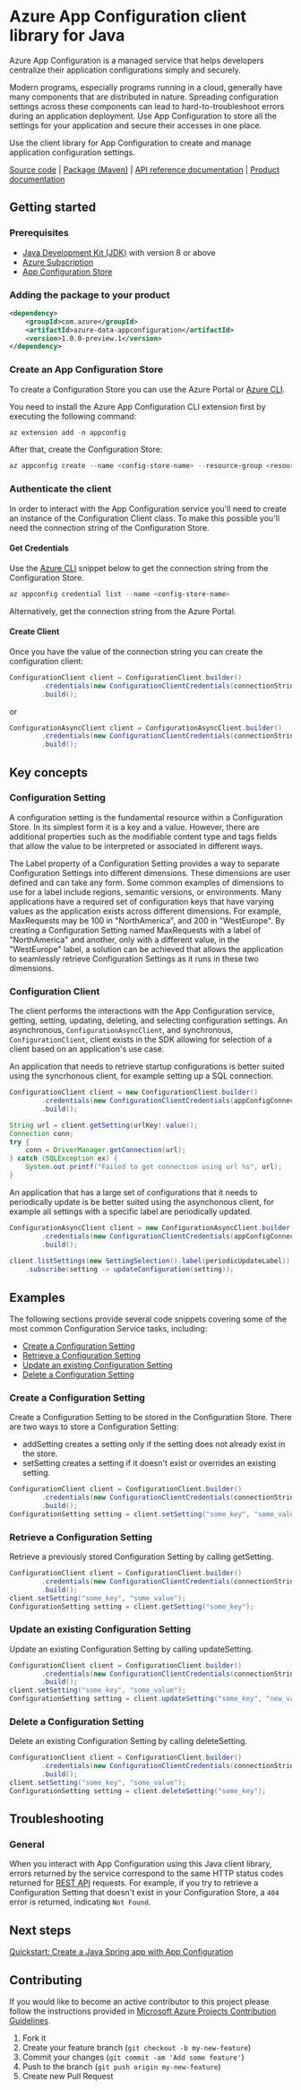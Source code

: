 # Azure App Configuration client library for Java
Azure App Configuration is a managed service that helps developers centralize their application configurations simply and securely.

Modern programs, especially programs running in a cloud, generally have many components that are distributed in nature. Spreading configuration settings across these components can lead to hard-to-troubleshoot errors during an application deployment. Use App Configuration to store all the settings for your application and secure their accesses in one place.

Use the client library for App Configuration to create and manage application configuration settings.

[Source code][source_code] | [Package (Maven)][package] | [API reference documentation][api_documentation] | [Product documentation][azconfig_docs]

## Getting started

### Prerequisites

- [Java Development Kit (JDK)][jdk] with version 8 or above
- [Azure Subscription][azure_subscription]
- [App Configuration Store][app_config_store]

### Adding the package to your product

```xml
<dependency>
    <groupId>com.azure</groupId>
    <artifactId>azure-data-appconfiguration</artifactId>
    <version>1.0.0-preview.1</version>
</dependency>
```

### Create an App Configuration Store

To create a Configuration Store you can use the Azure Portal or [Azure CLI][azure_cli].

You need to install the Azure App Configuration CLI extension first by executing the following command:
```Powershell
az extension add -n appconfig
```

After that, create the Configuration Store:
```Powershell
az appconfig create --name <config-store-name> --resource-group <resource-group-name> --location eastus
```

### Authenticate the client

In order to interact with the App Configuration service you'll need to create an instance of the Configuration Client class. To make this possible you'll need the connection string of the Configuration Store.

#### Get Credentials

Use the [Azure CLI][azure_cli] snippet below to get the connection string from the Configuration Store.

```Powershell
az appconfig credential list --name <config-store-name>
```

Alternatively, get the connection string from the Azure Portal.

#### Create Client

Once you have the value of the connection string you can create the configuration client:

```Java
ConfigurationClient client = ConfigurationClient.builder()
        .credentials(new ConfigurationClientCredentials(connectionString))
        .build();
```

or

```Java
ConfigurationAsyncClient client = ConfigurationAsyncClient.builder()
        .credentials(new ConfigurationClientCredentials(connectionString))
        .build();
```

## Key concepts

### Configuration Setting

A configuration setting is the fundamental resource within a Configuration Store. In its simplest form it is a key and a value. However, there are additional properties such as the modifiable content type and tags fields that allow the value to be interpreted or associated in different ways.

The Label property of a Configuration Setting provides a way to separate Configuration Settings into different dimensions. These dimensions are user defined and can take any form. Some common examples of dimensions to use for a label include regions, semantic versions, or environments. Many applications have a required set of configuration keys that have varying values as the application exists across different dimensions. For example, MaxRequests may be 100 in "NorthAmerica", and 200 in "WestEurope". By creating a Configuration Setting named MaxRequests with a label of "NorthAmerica" and another, only with a different value, in the "WestEurope" label, a solution can be achieved that allows the application to seamlessly retrieve Configuration Settings as it runs in these two dimensions.

### Configuration Client

The client performs the interactions with the App Configuration service, getting, setting, updating, deleting, and selecting configuration settings. An asynchronous, `ConfigurationAsyncClient`, and synchronous, `ConfigurationClient`, client exists in the SDK allowing for selection of a client based on an application's use case.

An application that needs to retrieve startup configurations is better suited using the syncrhonous client, for example setting up a SQL connection.

```Java
ConfigurationClient client = new ConfigurationClient.builder()
        .credentials(new ConfigurationClientCredentials(appConfigConnectionString))
        .build();

String url = client.getSetting(urlKey).value();
Connection conn;
try {
    conn = DriverManager.getConnection(url);
} catch (SQLException ex) {
    System.out.printf("Failed to get connection using url %s", url);
}

```

An application that has a large set of configurations that it needs to periodically update is be better suited using the asynchonous client, for example all settings with a specific label are periodically updated.

```Java
ConfigurationAsyncClient client = new ConfigurationAsyncClient.builder()
        .credentials(new ConfigurationClientCredentials(appConfigConnectionString))
        .build();
        
client.listSettings(new SettingSelection().label(periodicUpdateLabel))
    .subscribe(setting -> updateConfiguration(setting));
```

## Examples

The following sections provide several code snippets covering some of the most common Configuration Service tasks, including:
- [Create a Configuration Setting](#create-a-Configuration-Setting)
- [Retrieve a Configuration Setting](#retrieve-a-Configuration-Setting)
- [Update an existing Configuration Setting](#update-an-existing-Configuration-Setting)
- [Delete a Configuration Setting](#delete-a-Configuration-Setting)

### Create a Configuration Setting

Create a Configuration Setting to be stored in the Configuration Store. There are two ways to store a Configuration Setting:
- addSetting creates a setting only if the setting does not already exist in the store.
- setSetting creates a setting if it doesn't exist or overrides an existing setting.
```Java
ConfigurationClient client = ConfigurationClient.builder()
        .credentials(new ConfigurationClientCredentials(connectionString))
        .build();
ConfigurationSetting setting = client.setSetting("some_key", "some_value");
```

### Retrieve a Configuration Setting

Retrieve a previously stored Configuration Setting by calling getSetting.
```Java
ConfigurationClient client = ConfigurationClient.builder()
        .credentials(new ConfigurationClientCredentials(connectionString))
        .build();
client.setSetting("some_key", "some_value");
ConfigurationSetting setting = client.getSetting("some_key");
```

### Update an existing Configuration Setting

Update an existing Configuration Setting by calling updateSetting.
```Java
ConfigurationClient client = ConfigurationClient.builder()
        .credentials(new ConfigurationClientCredentials(connectionString))
        .build();
client.setSetting("some_key", "some_value");
ConfigurationSetting setting = client.updateSetting("some_key", "new_value");
```

### Delete a Configuration Setting

Delete an existing Configuration Setting by calling deleteSetting.
```Java
ConfigurationClient client = ConfigurationClient.builder()
        .credentials(new ConfigurationClientCredentials(connectionString))
        .build();
client.setSetting("some_key", "some_value");
ConfigurationSetting setting = client.deleteSetting("some_key");
```

## Troubleshooting

### General

When you interact with App Configuration using this Java client library, errors returned by the service correspond to the same HTTP status codes returned for [REST API][azconfig_rest] requests. For example, if you try to retrieve a Configuration Setting that doesn't exist in your Configuration Store, a `404` error is returned, indicating `Not Found`.

## Next steps

[Quickstart: Create a Java Spring app with App Configuration](https://docs.microsoft.com/en-us/azure/azure-app-configuration/quickstart-java-spring-app)

## Contributing

If you would like to become an active contributor to this project please follow the instructions provided in [Microsoft Azure Projects Contribution Guidelines](http://azure.github.io/guidelines.html).

1. Fork it
2. Create your feature branch (`git checkout -b my-new-feature`)
3. Commit your changes (`git commit -am 'Add some feature'`)
4. Push to the branch (`git push origin my-new-feature`)
5. Create new Pull Request

<!-- LINKS -->
[source_code]: https://github.com/Azure/azure-sdk-for-java/tree/master/applicationconfig/client/src
[package]:not-valid-link
[api_documentation]: not-valid-link
[azconfig_docs]: https://docs.microsoft.com/en-us/azure/azure-app-configuration/
[jdk]: https://docs.microsoft.com/en-us/java/azure/java-supported-jdk-runtime?view=azure-java-stable
[maven]: https://maven.apache.org/
[azure_subscription]: https://azure.microsoft.com/en-us/free/
[app_config_store]: https://docs.microsoft.com/en-us/azure/azure-app-configuration/quickstart-dotnet-core-app#create-an-app-configuration-store
[azure_cli]: https://docs.microsoft.com/cli/azure
[rest_api]: https://github.com/Azure/AppConfiguration#rest-api-reference
[azconfig_rest]: https://github.com/Azure/AppConfiguration#rest-api-reference
